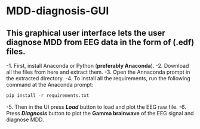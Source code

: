 # MDD-diagnosis-GUI
## This graphical user interface lets the user diagnose MDD from EEG data in the form of (.edf) files.

-1. First, install Anaconda or Python (**preferably Anaconda**).
-2. Download all the files from here and extract them.
-3. Open the Annaconda prompt in the extracted directory.
-4. To install all the requirements, run the following command at the Anaconda prompt:
```python
pip install -r requirements.txt
```
-5. Then in the UI press ***Load*** button to load and plot the EEG raw file.
-6. Press ***Diagnosis*** button to plot the **Gamma brainwave** of the EEG signal and diagnose MDD.
